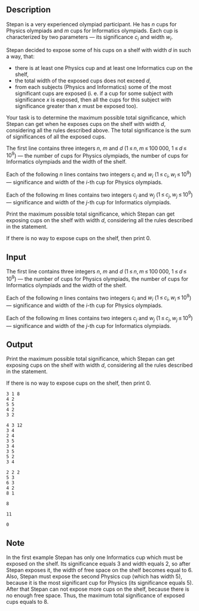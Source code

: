 ## Description

<div><p>Stepan is a very experienced olympiad participant. He has <span class="tex-span"><i>n</i></span> cups for Physics olympiads and <span class="tex-span"><i>m</i></span> cups for Informatics olympiads. Each cup is characterized by two parameters — its significance <span class="tex-span"><i>c</i><sub class="lower-index"><i>i</i></sub></span> and width <span class="tex-span"><i>w</i><sub class="lower-index"><i>i</i></sub></span>.</p><p>Stepan decided to expose some of his cups on a shelf with width <span class="tex-span"><i>d</i></span> in such a way, that:</p><ul> <li> there is at least one Physics cup and at least one Informatics cup on the shelf, </li><li> the total width of the exposed cups does not exceed <span class="tex-span"><i>d</i></span>, </li><li> from each subjects (Physics and Informatics) some of the most significant cups are exposed (i. e. if a cup for some subject with significance <span class="tex-span"><i>x</i></span> is exposed, then all the cups for this subject with significance greater than <span class="tex-span"><i>x</i></span> must be exposed too). </li></ul><p>Your task is to determine the maximum possible total significance, which Stepan can get when he exposes cups on the shelf with width <span class="tex-span"><i>d</i></span>, considering all the rules described above. The total significance is the sum of significances of all the exposed cups.</p></div><div class="input-specification"><p>The first line contains three integers <span class="tex-span"><i>n</i></span>, <span class="tex-span"><i>m</i></span> and <span class="tex-span"><i>d</i></span> (<span class="tex-span">1 ≤ <i>n</i>, <i>m</i> ≤ 100 000</span>, <span class="tex-span">1 ≤ <i>d</i> ≤ 10<sup class="upper-index">9</sup></span>) — the number of cups for Physics olympiads, the number of cups for Informatics olympiads and the width of the shelf.</p><p>Each of the following <span class="tex-span"><i>n</i></span> lines contains two integers <span class="tex-span"><i>c</i><sub class="lower-index"><i>i</i></sub></span> and <span class="tex-span"><i>w</i><sub class="lower-index"><i>i</i></sub></span> (<span class="tex-span">1 ≤ <i>c</i><sub class="lower-index"><i>i</i></sub>, <i>w</i><sub class="lower-index"><i>i</i></sub> ≤ 10<sup class="upper-index">9</sup></span>) — significance and width of the <span class="tex-span"><i>i</i></span>-th cup for Physics olympiads.</p><p>Each of the following <span class="tex-span"><i>m</i></span> lines contains two integers <span class="tex-span"><i>c</i><sub class="lower-index"><i>j</i></sub></span> and <span class="tex-span"><i>w</i><sub class="lower-index"><i>j</i></sub></span> (<span class="tex-span">1 ≤ <i>c</i><sub class="lower-index"><i>j</i></sub>, <i>w</i><sub class="lower-index"><i>j</i></sub> ≤ 10<sup class="upper-index">9</sup></span>) — significance and width of the <span class="tex-span"><i>j</i></span>-th cup for Informatics olympiads.</p></div><div class="output-specification"><p>Print the maximum possible total significance, which Stepan can get exposing cups on the shelf with width <span class="tex-span"><i>d</i></span>, considering all the rules described in the statement.</p><p>If there is no way to expose cups on the shelf, then print <span class="tex-span">0</span>.</p></div>

## Input

<p>The first line contains three integers <span class="tex-span"><i>n</i></span>, <span class="tex-span"><i>m</i></span> and <span class="tex-span"><i>d</i></span> (<span class="tex-span">1 ≤ <i>n</i>, <i>m</i> ≤ 100 000</span>, <span class="tex-span">1 ≤ <i>d</i> ≤ 10<sup class="upper-index">9</sup></span>) — the number of cups for Physics olympiads, the number of cups for Informatics olympiads and the width of the shelf.</p><p>Each of the following <span class="tex-span"><i>n</i></span> lines contains two integers <span class="tex-span"><i>c</i><sub class="lower-index"><i>i</i></sub></span> and <span class="tex-span"><i>w</i><sub class="lower-index"><i>i</i></sub></span> (<span class="tex-span">1 ≤ <i>c</i><sub class="lower-index"><i>i</i></sub>, <i>w</i><sub class="lower-index"><i>i</i></sub> ≤ 10<sup class="upper-index">9</sup></span>) — significance and width of the <span class="tex-span"><i>i</i></span>-th cup for Physics olympiads.</p><p>Each of the following <span class="tex-span"><i>m</i></span> lines contains two integers <span class="tex-span"><i>c</i><sub class="lower-index"><i>j</i></sub></span> and <span class="tex-span"><i>w</i><sub class="lower-index"><i>j</i></sub></span> (<span class="tex-span">1 ≤ <i>c</i><sub class="lower-index"><i>j</i></sub>, <i>w</i><sub class="lower-index"><i>j</i></sub> ≤ 10<sup class="upper-index">9</sup></span>) — significance and width of the <span class="tex-span"><i>j</i></span>-th cup for Informatics olympiads.</p>

## Output

<p>Print the maximum possible total significance, which Stepan can get exposing cups on the shelf with width <span class="tex-span"><i>d</i></span>, considering all the rules described in the statement.</p><p>If there is no way to expose cups on the shelf, then print <span class="tex-span">0</span>.</p>





```input1
3 1 8
4 2
5 5
4 2
3 2

```




```input2
4 3 12
3 4
2 4
3 5
3 4
3 5
5 2
3 4

```




```input3
2 2 2
5 3
6 3
4 2
8 1

```




```output1
8

```




```output2
11

```




```output3
0

```



## Note

<p>In the first example Stepan has only one Informatics cup which must be exposed on the shelf. Its significance equals <span class="tex-span">3</span> and width equals <span class="tex-span">2</span>, so after Stepan exposes it, the width of free space on the shelf becomes equal to <span class="tex-span">6</span>. Also, Stepan must expose the second Physics cup (which has width <span class="tex-span">5</span>), because it is the most significant cup for Physics (its significance equals <span class="tex-span">5</span>). After that Stepan can not expose more cups on the shelf, because there is no enough free space. Thus, the maximum total significance of exposed cups equals to <span class="tex-span">8</span>.</p>
